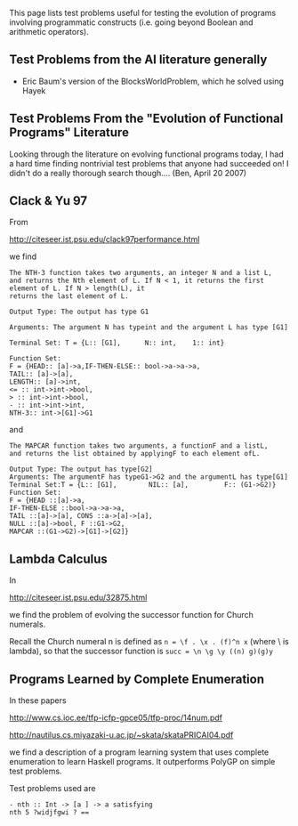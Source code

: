 This page lists test problems useful for testing the evolution of programs involving programmatic constructs (i.e. going beyond Boolean and arithmetic operators).

## Test Problems from the AI literature generally ##

  * Eric Baum's version of the BlocksWorldProblem, which he solved using Hayek

## Test Problems From the "Evolution of Functional Programs" Literature ##

Looking through the literature on evolving functional programs today, I had a hard time finding nontrivial test problems that anyone had succeeded on!
I didn't do a really thorough search though....  (Ben, April 20 2007)

## Clack & Yu 97 ##

From

http://citeseer.ist.psu.edu/clack97performance.html

we find

```
The NTH-3 function takes two arguments, an integer N and a list L, 
and returns the Nth element of L. If N < 1, it returns the first element of L. If N > length(L), it 
returns the last element of L.

Output Type: The output has type G1 

Arguments: The argument N has typeint and the argument L has type [G1] 

Terminal Set: T = {L:: [G1],      N:: int,    1:: int} 

Function Set:
F = {HEAD:: [a]->a,IF-THEN-ELSE:: bool->a->a->a, 
TAIL:: [a]->[a],
LENGTH:: [a]->int, 
<= :: int->int->bool, 
> :: int->int->bool, 
- :: int->int->int,
NTH-3:: int->[G1]->G1 
```

and

```
The MAPCAR function takes two arguments, a functionF and a listL, 
and returns the list obtained by applyingF to each element ofL. 

Output Type: The output has type[G2] 
Arguments: The argumentF has typeG1->G2 and the argumentL has type[G1] 
Terminal Set:T = {L:: [G1],        NIL:: [a],         F:: (G1->G2)} 
Function Set:
F = {HEAD ::[a]->a, 
IF-THEN-ELSE ::bool->a->a->a, 
TAIL ::[a]->[a], CONS ::a->[a]->[a], 
NULL ::[a]->bool, F ::G1->G2, 
MAPCAR ::(G1->G2)->[G1]->[G2]}
```

## Lambda Calculus ##
In

http://citeseer.ist.psu.edu/32875.html

we find the problem of evolving the successor
function for Church numerals.

Recall the Church numeral n is defined as
` n = \f . \x . (f)^n x `
(where \ is lambda), so that the successor function is
` succ = \n \g \y ((n) g)(g)y `

## Programs Learned by Complete Enumeration ##
In these papers

http://www.cs.ioc.ee/tfp-icfp-gpce05/tfp-proc/14num.pdf

http://nautilus.cs.miyazaki-u.ac.jp/~skata/skataPRICAI04.pdf

we find a description of a program learning system that uses complete
enumeration to learn Haskell programs.  It outperforms PolyGP on
simple test problems.

Test problems used are

```
- nth :: Int -> [a ] -> a satisfying 
nth 5 ?widjfgwi ? == 
```